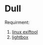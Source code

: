 Dull
===============================
Requirment:  
1. [linux exiftool]()  
2. [lightbox](http://lokeshdhakar.com/projects/lightbox2/#examples)
